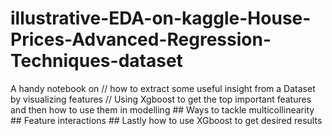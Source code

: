 # illustrative-EDA-on-kaggle-House-Prices-Advanced-Regression-Techniques-dataset
A handy notebook on 
    // how to extract some useful insight from a Dataset by visualizing features 
    // Using Xgboost to get the top important features and then how to use them in modelling
    ## Ways to tackle multicollinearity
    ## Feature interactions
    ## Lastly how to use XGboost to get desired results
